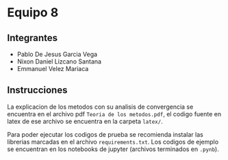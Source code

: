 # Equipo 8

## Integrantes

- Pablo De Jesus Garcia Vega
- Nixon Daniel Lizcano Santana
- Emmanuel Velez Mariaca

## Instrucciones

La explicacion de los metodos con su analisis de convergencia se encuentra en el archivo pdf `Teoria de los metodos.pdf`, el codigo fuente en latex de ese archivo se encuentra en la carpeta `latex/`.

Para poder ejecutar los codigos de prueba se recomienda instalar las librerias marcadas en el archivo `requirements.txt`. Los codigos de ejemplo se encuentran en los notebooks de jupyter (archivos terminados en `.pynb`).
